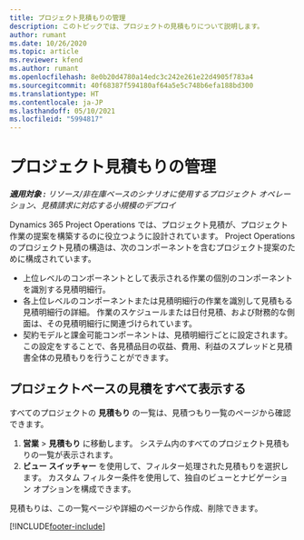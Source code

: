 ```yaml
---
title: プロジェクト見積もりの管理
description: このトピックでは、プロジェクトの見積もりについて説明します。
author: rumant
ms.date: 10/26/2020
ms.topic: article
ms.reviewer: kfend
ms.author: rumant
ms.openlocfilehash: 8e0b20d4780a14edc3c242e261e22d4905f783a4
ms.sourcegitcommit: 40f68387f594180af64a5e5c748b6efa188bd300
ms.translationtype: HT
ms.contentlocale: ja-JP
ms.lasthandoff: 05/10/2021
ms.locfileid: "5994817"
---
```

# <a name="manage-project-quotes"></a>プロジェクト見積もりの管理

_**適用対象 :** リソース/非在庫ベースのシナリオに使用するプロジェクト オペレーション、見積請求に対応する小規模のデプロイ_

Dynamics 365 Project Operations では、プロジェクト見積が、プロジェクト作業の提案を構築するのに役立つように設計されています。 Project Operations のプロジェクト見積の構造は、次のコンポーネントを含むプロジェクト提案のために構成されています。

  - 上位レベルのコンポーネントとして表示される作業の個別のコンポーネントを識別する見積明細行。
  - 各上位レベルのコンポーネントまたは見積明細行の作業を識別して見積もる見積明細行の詳細。 作業のスケジュールまたは日付見積、および財務的な側面は、その見積明細行に関連づけられています。
  - 契約モデルと課金可能コンポーネントは、見積明細行ごとに設定されます。 この設定をすることで、各見積品目の収益、費用、利益のスプレッドと見積書全体の見積もりを行うことができます。

## <a name="view-all-project-based-quotes"></a>プロジェクトベースの見積をすべて表示する

すべてのプロジェクトの **見積もり** の一覧は、見積つもり一覧のページから確認できます。 

1. **営業** > **見積もり** に移動します。 システム内のすべてのプロジェクト見積もりの一覧が表示されます。 
2. **ビュー スイッチャー** を使用して、フィルター処理された見積もりを選択します。 カスタム フィルター条件を使用して、独自のビューとナビゲーション オプションを構成できます。

見積もりは、この一覧ページや詳細のページから作成、削除できます。


[!INCLUDE[footer-include](../../includes/footer-banner.md)]